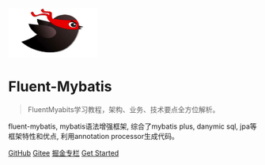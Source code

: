 <img alt="logo" src="images/mybatis.png" style="width: 180px;height: 100px;"/>

# Fluent-Mybatis

> FluentMyabits学习教程，架构、业务、技术要点全方位解析。

fluent-mybatis, mybatis语法增强框架, 综合了mybatis plus, danymic sql, jpa等框架特性和优点, 利用annotation processor生成代码。

[GitHub](https://github.com/atool/fluent-mybatis)
[Gitee](https://gitee.com/fluent-mybatis)
[掘金专栏](https://juejin.cn/column/7033388011911921678)
[Get Started](README.md)